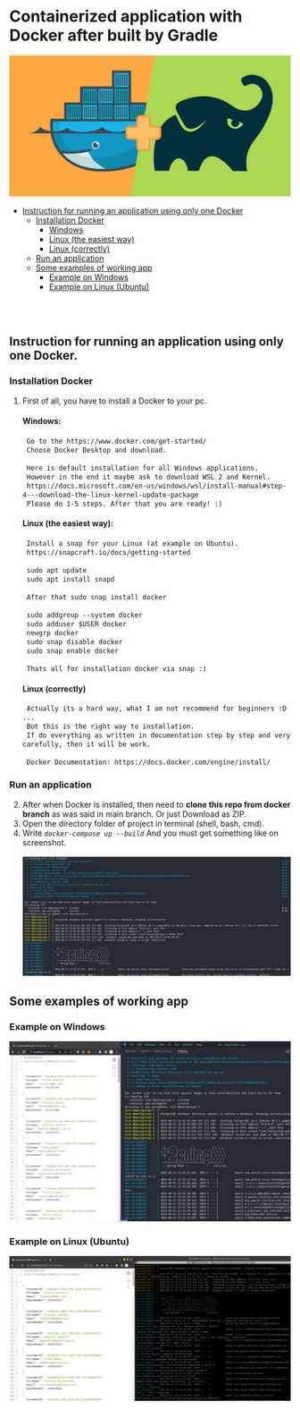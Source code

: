 
# Containerized application with Docker after built by Gradle

<div align="center"><img src="./assets/img/Docker-plus-Gradle.png" alt="" width="1000" /></div>

- [Instruction for running an application using only one Docker](#instruction-for-running-an-application-using-only-one-docker)
    - [Installation Docker](#installation-docker)
      - [Windows](#windows)
      - [Linux (the easiest way)](#linux-the-easiest-way)
      - [Linux (correctly)](#linux-correctly)
    - [Run an application](#run-an-application)
    - [Some examples of working app](#some-examples-of-working-app)
      - [Example on Windows](#example-on-windows)
      - [Example on Linux (Ubuntu)](#example-on-linux-ubuntu)

<br><br>

## Instruction for running an application using only one Docker.

### Installation Docker
1. First of all, you have to install a Docker to your pc.
    #### Windows:
        Go to the https://www.docker.com/get-started/
        Choose Docker Desktop and download.

        Here is default installation for all Windows applications.
        However in the end it maybe ask to download WSL 2 and Kernel.
        https://docs.microsoft.com/en-us/windows/wsl/install-manual#step-4---download-the-linux-kernel-update-package
        Please do 1-5 steps. After that you are ready! :)
    #### Linux (the easiest way):
        Install a snap for your Linux (at example on Ubuntu).
        https://snapcraft.io/docs/getting-started

        sudo apt update
        sudo apt install snapd

        After that sudo snap install docker
    
        sudo addgroup --system docker
        sudo adduser $USER docker
        newgrp docker
        sudo snap disable docker
        sudo snap enable docker

        Thats all for installation docker via snap :)
    #### Linux (correctly)
        Actually its a hard way, what I am not recommend for beginners :D ...
        But this is the right way to installation.
        If do everything as written in documentation step by step and very carefully, then it will be work.

        Docker Documentation: https://docs.docker.com/engine/install/

### Run an application

2. After when Docker is installed, then need to **clone this repo from docker branch** as was said in main branch.
    Or just Download as ZIP.
3. Open the directory folder of project in terminal (shell, bash, cmd). 
4. Write _`docker-compose up --build`_
   And you must get something like on screenshot. 
<br><br>
   <img src="./assets/img/screenshot-run-app.jpg" alt="run-app">

## Some examples of working app

### Example on Windows
<img src="./assets/img/example1-work-app.jpg" alt="example1">

### Example on Linux (Ubuntu)
<img src="./assets/img/example2-work-app.png" alt="example2">